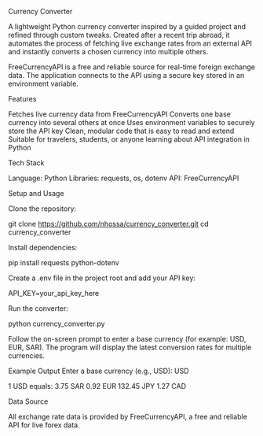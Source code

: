Currency Converter

A lightweight Python currency converter inspired by a guided project and refined through custom tweaks. Created after a recent trip abroad, it automates the process of fetching live exchange rates from an external API and instantly converts a chosen currency into multiple others.

FreeCurrencyAPI is a free and reliable source for real-time foreign exchange data. The application connects to the API using a secure key stored in an environment variable.

Features

Fetches live currency data from FreeCurrencyAPI
Converts one base currency into several others at once
Uses environment variables to securely store the API key
Clean, modular code that is easy to read and extend
Suitable for travelers, students, or anyone learning about API integration in Python

Tech Stack

Language: Python
Libraries: requests, os, dotenv
API: FreeCurrencyAPI

Setup and Usage

Clone the repository:

git clone https://github.com/nhossa/currency_converter.git
cd currency_converter


Install dependencies:

pip install requests python-dotenv


Create a .env file in the project root and add your API key:

API_KEY=your_api_key_here


Run the converter:

python currency_converter.py


Follow the on-screen prompt to enter a base currency (for example: USD, EUR, SAR). The program will display the latest conversion rates for multiple currencies.

Example Output
Enter a base currency (e.g., USD): USD

1 USD equals:
3.75 SAR
0.92 EUR
132.45 JPY
1.27 CAD

Data Source

All exchange rate data is provided by FreeCurrencyAPI, a free and reliable API for live forex data.
